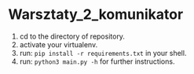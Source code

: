 # Warsztaty_2_komunikator

1. cd to the directory of repository.
2. activate your virtualenv.
3. run: `pip install -r requirements.txt` in your shell.
4. run: `python3 main.py -h` for further instructions.
